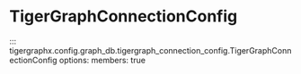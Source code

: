 # TigerGraphConnectionConfig

::: tigergraphx.config.graph_db.tigergraph_connection_config.TigerGraphConnectionConfig
    options:
      members: true
